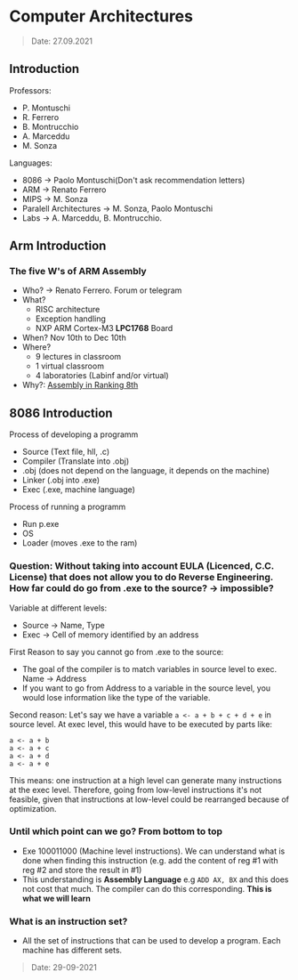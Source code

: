 # Computer Architectures

> Date: 27.09.2021

## Introduction

Professors:

* P. Montuschi
* R. Ferrero
* B. Montrucchio
* A. Marceddu
* M. Sonza

Languages:

* 8086 -> Paolo Montuschi(Don't ask recommendation letters)
* ARM -> Renato Ferrero
* MIPS -> M. Sonza
* Paralell Architectures -> M. Sonza, Paolo Montuschi
* Labs -> A. Marceddu, B. Montrucchio.

## Arm Introduction

### The five W's of ARM Assembly

* Who? -> Renato Ferrero. Forum or telegram
* What?
  * RISC architecture
  * Exception handling
  * NXP ARM Cortex-M3 **LPC1768** Board
* When? Nov 10th to Dec 10th
* Where?
  * 9 lectures in classroom
  * 1 virtual classroom
  * 4 laboratories (Labinf and/or virtual)
* Why?: [Assembly in Ranking 8th](https://www.tiobe.com/tiobe-index/)

## 8086 Introduction

Process of developing a programm

* Source (Text file, hll, .c)
* Compiler (Translate into .obj)
* .obj (does not depend on the language, it depends on the machine)
* Linker (.obj into .exe)
* Exec (.exe, machine language)

Process of running a programm

* Run p.exe
* OS
* Loader (moves .exe to the ram)

### Question: Without taking into account EULA (Licenced, C.C. License) that does not allow you to do Reverse Engineering. How far could do go from .exe to the source? -> impossible?

Variable at different levels:

* Source -> Name, Type
* Exec -> Cell of memory identified by an address

First Reason to say you cannot go from .exe to the source:

* The goal of the compiler is to match variables in source level to exec. Name -> Address
* If you want to go from Address to a variable in the source level, you would lose information like the type of the variable.

Second reason: Let's say we have a variable `a <- a + b + c + d + e` in source level. At exec level, this would have to be executed by parts like:

```asm6502
a <- a + b
a <- a + c
a <- a + d
a <- a + e
```

This means: one instruction at a high level can generate many instructions at the exec level. Therefore, going from low-level instructions it's not feasible, given that instructions at low-level could be rearranged because of optimization.

### Until which point can we go? From bottom to top

* Exe 100011000 (Machine level instructions). We can understand what is done when finding this instruction (e.g. add the content of reg #1 with reg #2 and store the result in #1)
* This understanding is **Assembly Language** e.g `ADD AX, BX` and this does not cost that much. The compiler can do this corresponding. **This is what we will learn**

### What is an instruction set?

* All the set of instructions that can be used to develop a program. Each machine has different sets.

> Date: 29-09-2021
